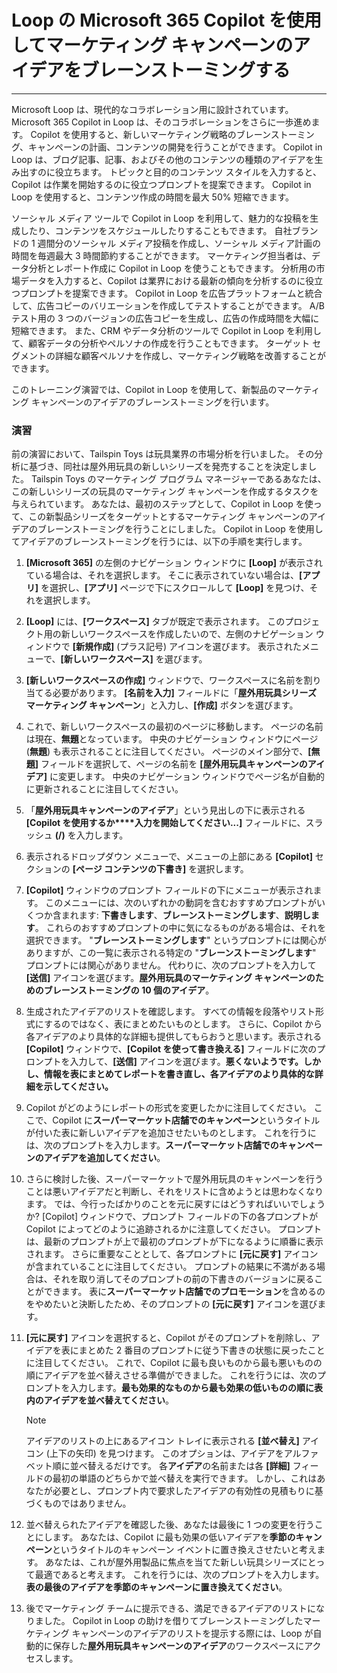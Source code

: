 # Loop の Microsoft 365 Copilot を使用してマーケティング キャンペーンのアイデアをブレーンストーミングする
---
Microsoft Loop は、現代的なコラボレーション用に設計されています。 Microsoft 365 Copilot in Loop は、そのコラボレーションをさらに一歩進めます。 Copilot を使用すると、新しいマーケティング戦略のブレーンストーミング、キャンペーンの計画、コンテンツの開発を行うことができます。 Copilot in Loop は、ブログ記事、記事、およびその他のコンテンツの種類のアイデアを生み出すのに役立ちます。 トピックと目的のコンテンツ スタイルを入力すると、Copilot は作業を開始するのに役立つプロンプトを提案できます。 Copilot in Loop を使用すると、コンテンツ作成の時間を最大 50% 短縮できます。

ソーシャル メディア ツールで Copilot in Loop を利用して、魅力的な投稿を生成したり、コンテンツをスケジュールしたりすることもできます。 自社ブランドの 1 週間分のソーシャル メディア投稿を作成し、ソーシャル メディア計画の時間を毎週最大 3 時間節約することができます。 マーケティング担当者は、データ分析とレポート作成に Copilot in Loop を使うこともできます。 分析用の市場データを入力すると、Copilot は業界における最新の傾向を分析するのに役立つプロンプトを提案できます。 Copilot in Loop を広告プラットフォームと統合して、広告コピーのバリエーションを作成してテストすることができます。 A/B テスト用の 3 つのバージョンの広告コピーを生成し、広告の作成時間を大幅に短縮できます。 また、CRM やデータ分析のツールで Copilot in Loop を利用して、顧客データの分析やペルソナの作成を行うこともできます。 ターゲット セグメントの詳細な顧客ペルソナを作成し、マーケティング戦略を改善することができます。

このトレーニング演習では、Copilot in Loop を使用して、新製品のマーケティング キャンペーンのアイデアのブレーンストーミングを行います。

### 演習

前の演習において、Tailspin Toys は玩具業界の市場分析を行いました。 その分析に基づき、同社は屋外用玩具の新しいシリーズを発売することを決定しました。 Tailspin Toys のマーケティング プログラム マネージャーであるあなたは、この新しいシリーズの玩具のマーケティング キャンペーンを作成するタスクを与えられています。 あなたは、最初のステップとして、Copilot in Loop を使って、この新製品シリーズをターゲットとするマーケティング キャンペーンのアイデアのブレーンストーミングを行うことにしました。 Copilot in Loop を使用してアイデアのブレーンストーミングを行うには、以下の手順を実行します。

1. **[Microsoft 365]** の左側のナビゲーション ウィンドウに **[Loop]** が表示されている場合は、それを選択します。 そこに表示されていない場合は、**[アプリ]** を選択し、**[アプリ]** ページで下にスクロールして **[Loop]** を見つけ、それを選択します。
1. **[Loop]** には、**[ワークスペース]** タブが既定で表示されます。 このプロジェクト用の新しいワークスペースを作成したいので、左側のナビゲーション ウィンドウで **[新規作成]** (プラス記号) アイコンを選びます。 表示されたメニューで、**[新しいワークスペース]** を選びます。
1. **[新しいワークスペースの作成]** ウィンドウで、ワークスペースに名前を割り当てる必要があります。 **[名前を入力]** フィールドに「**屋外用玩具シリーズ マーケティング キャンペーン**」と入力し、**[作成]** ボタンを選びます。
1. これで、新しいワークスペースの最初のページに移動します。 ページの名前は現在、**無題**となっています。 中央のナビゲーション ウィンドウにページ (**無題**) も表示されることに注目してください。 ページのメイン部分で、**[無題]** フィールドを選択して、ページの名前を **[屋外用玩具キャンペーンのアイデア]** に変更します。 中央のナビゲーション ウィンドウでページ名が自動的に更新されることに注目してください。
1. 「**屋外用玩具キャンペーンのアイデア**」という見出しの下に表示される **[Copilot を使用するか****入力を開始してください...]** フィールドに、スラッシュ **(/)** を入力します。
1. 表示されるドロップダウン メニューで、メニューの上部にある **[Copilot]** セクションの **[ページ コンテンツの下書き]** を選択します。
1. **[Copilot]** ウィンドウのプロンプト フィールドの下にメニューが表示されます。 このメニューには、次のいずれかの動詞を含むおすすめプロンプトがいくつか含まれます: **下書きします**、**ブレーンストーミングします**、**説明します**。 これらのおすすめプロンプトの中に気になるものがある場合は、それを選択できます。 "**ブレーンストーミングします**" というプロンプトには関心がありますが、この一覧に表示される特定の "**ブレーンストーミングします**" プロンプトには関心がありません。 代わりに、次のプロンプトを入力して **[送信]** アイコンを選びます。**屋外用玩具のマーケティング キャンペーンのためのブレーンストーミングの 10 個のアイデア**。
1. 生成されたアイデアのリストを確認します。 すべての情報を段落やリスト形式にするのではなく、表にまとめたいものとします。 さらに、Copilot から各アイデアのより具体的な詳細も提供してもらおうと思います。表示される **[Copilot]** ウィンドウで、**[Copilot を使って書き換える]** フィールドに次のプロンプトを入力して、**[送信]** アイコンを選びます。**悪くないようです。しかし、情報を表にまとめてレポートを書き直し、各アイデアのより具体的な詳細を示してください。**
1. Copilot がどのようにレポートの形式を変更したかに注目してください。 ここで、Copilot に**スーパーマーケット店舗でのキャンペーン**というタイトルが付いた表に新しいアイデアを追加させたいものとします。 これを行うには、次のプロンプトを入力します。**スーパーマーケット店舗でのキャンペーンのアイデアを追加してください**。
1. さらに検討した後、スーパーマーケットで屋外用玩具のキャンペーンを行うことは悪いアイデアだと判断し、それをリストに含めようとは思わなくなります。 では、今行ったばかりのことを元に戻すにはどうすればいいでしょうか? [Copilot] ウィンドウで、プロンプト フィールドの下の各プロンプトが Copilot によってどのように追跡されるかに注意してください。 プロンプトは、最新のプロンプトが上で最初のプロンプトが下になるように順番に表示されます。 さらに重要なこととして、各プロンプトに **[元に戻す]** アイコンが含まれていることに注目してください。 プロンプトの結果に不満がある場合は、それを取り消してそのプロンプトの前の下書きのバージョンに戻ることができます。 表に**スーパーマーケット店舗でのプロモーション**を含めるのをやめたいと決断したため、そのプロンプトの **[元に戻す]** アイコンを選びます。
1. **[元に戻す]** アイコンを選択すると、Copilot がそのプロンプトを削除し、アイデアを表にまとめた 2 番目のプロンプトに従う下書きの状態に戻ったことに注目してください。 これで、Copilot に最も良いものから最も悪いものの順にアイデアを並べ替えさせる準備ができました。 これを行うには、次のプロンプトを入力します。**最も効果的なものから最も効果の低いものの順に表内のアイデアを並べ替えてください**。

    > [!NOTE]
    >  アイデアのリストの上にあるアイコン トレイに表示される **[並べ替え]** アイコン (上下の矢印) を見つけます。 このオプションは、アイデアをアルファベット順に並べ替えるだけです。 各**アイデア**の名前または各 **[詳細]** フィールドの最初の単語のどちらかで並べ替えを実行できます。 しかし、これはあなたが必要とし、プロンプト内で要求したアイデアの有効性の見積もりに基づくものではありません。

1. 並べ替えられたアイデアを確認した後、あなたは最後に 1 つの変更を行うことにします。 あなたは、Copilot に最も効果の低いアイデアを**季節のキャンペーン**というタイトルのキャンペーン イベントに置き換えさせたいと考えます。 あなたは、これが屋外用製品に焦点を当てた新しい玩具シリーズにとって最適であると考えます。 これを行うには、次のプロンプトを入力します。**表の最後のアイデアを季節のキャンペーンに置き換えてください**。
1. 後でマーケティング チームに提示できる、満足できるアイデアのリストになりました。 Copilot in Loop の助けを借りてブレーンストーミングしたマーケティング キャンペーンのアイデアのリストを提示する際には、Loop が自動的に保存した**屋外用玩具キャンペーンのアイデア**のワークスペースにアクセスします。
